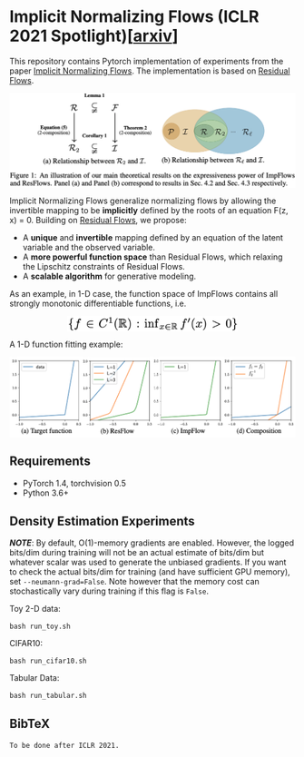 # Implicit Normalizing Flows (ICLR 2021 Spotlight)[[arxiv](https://arxiv.org/abs/2103.09527)]

This repository contains Pytorch implementation of experiments from the paper [Implicit Normalizing Flows](https://arxiv.org/abs/2103.09527). The implementation is based on [Residual Flows](https://github.com/rtqichen/residual-flows).

<p align="center">
<img align="middle" src="./assets/theory.png" />
</p>

Implicit Normalizing Flows generalize normalizing flows by allowing the invertible mapping to be **implicitly** defined by the roots of an equation F(z, x) = 0. Building on [Residual Flows](https://arxiv.org/abs/1906.02735), we propose:

+ A **unique** and **invertible** mapping defined by an equation of the latent variable and the observed variable.
+ A **more powerful function space** than Residual Flows, which relaxing the Lipschitz constraints of Residual Flows.
+ A **scalable algorithm** for generative modeling.

As an example, in 1-D case, the function space of ImpFlows contains all strongly monotonic differentiable functions, i.e. 
<p align="center">
<img align="middle" src="./assets/math.png" width="300"/>
</p>

A 1-D function fitting example:

<p align="center">
<img align="middle" src="./assets/1-D.png" />
</p>

## Requirements

 - PyTorch 1.4, torchvision 0.5
 - Python 3.6+

## Density Estimation Experiments

***NOTE***: By default, O(1)-memory gradients are enabled. However, the logged bits/dim during training will not be an actual estimate of bits/dim but whatever scalar was used to generate the unbiased gradients. If you want to check the actual bits/dim for training (and have sufficient GPU memory), set `--neumann-grad=False`. Note however that the memory cost can stochastically vary during training if this flag is `False`.

Toy 2-D data:
```
bash run_toy.sh
```

CIFAR10:
```
bash run_cifar10.sh
```

Tabular Data:
```
bash run_tabular.sh
```

## BibTeX
```
To be done after ICLR 2021.
```

